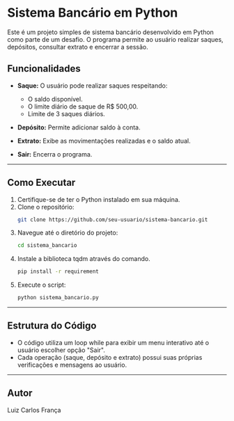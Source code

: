 # Sistema Bancário em Python

Este é um projeto simples de sistema bancário desenvolvido em Python como parte de um desafio. O programa permite ao usuário realizar saques, depósitos, consultar extrato e encerrar a sessão.

## **Funcionalidades**

- **Saque:** O usuário pode realizar saques respeitando:
  - O saldo disponível.
  - O limite diário de saque de R$ 500,00.
  - Limite de 3 saques diários.

- **Depósito:** Permite adicionar saldo à conta.

- **Extrato:** Exibe as movimentações realizadas e o saldo atual.

- **Sair:** Encerra o programa.

---

## **Como Executar**

1. Certifique-se de ter o Python instalado em sua máquina.
2. Clone o repositório:
   ```bash
   git clone https://github.com/seu-usuario/sistema-bancario.git
3. Navegue até o diretório do projeto:
   ```bash
   cd sistema_bancario
4. Instale a biblioteca tqdm através do comando.
   ```bash
   pip install -r requirement
5. Execute o script:
   ```bash
   python sistema_bancario.py
   
---

## **Estrutura do Código**
- O código utiliza um loop while para exibir um menu interativo até o usuário escolher opção "Sair".
- Cada operação (saque, depósito e extrato) possui suas próprias verificações e mensagens ao usuário.

---

## **Autor**
Luiz Carlos França